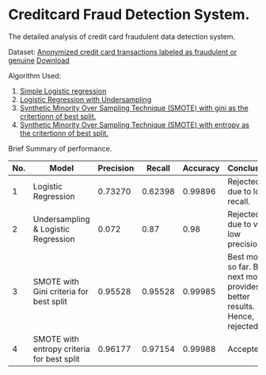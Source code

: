 # Creditcard Fraud Detection System. 

The detailed analysis of credit card fraudulent data detection system. 

Dataset: [Anonymized credit card transactions labeled as fraudulent or genuine](https://www.kaggle.com/dalpozz/creditcardfraud)
[Download](https://people.rit.edu/~hvp4259/project/data/creditcard.csv)

Algorithm Used:

1. [Simple Logistic regression](https://github.com/hvp004/Credit-Card-Fraud-Detection/blob/master/Logistic_Regression.ipynb)
2. [Logistic Regression with Undersampling](https://github.com/hvp004/redit-Card-Fraud-Detection/blob/master/UnderSampling.ipynb)
3. [Synthetic Minority Over Sampling Technique (SMOTE) with gini as the critertionn of best split.](https://github.com/hvp004/Credit-Card-Fraud-Detection/blob/master/SMOTE-gini.ipynb) 
4. [Synthetic Minority Over Sampling Technique (SMOTE) with entropy as the critertionn of best split.](https://github.com/hvp004/redit-Card-Fraud-Detection/blob/master/SMOTE--Entropy.ipynb)

Brief Summary of performance. 

| No.  | Model | Precision | Recall | Accuracy | Conclusion |
| ---- | ----- | --------- | ------ | -------- | ---------- |
| 1  | Logistic Regression  | 0.73270 | 0.62398 | 0.99896 | Rejected due to low recall. | 
| 2  | Undersampling & Logistic Regression  | 0.072 | 0.87 | 0.98 | Rejected due to very low precision. | 
| 3  | SMOTE with Gini criteria for best split  | 0.95528 | 0.95528 | 0.99985 | Best model so far. But next model provides better results. Hence, rejected. | 
| 4  | SMOTE with entropy criteria for best split  | 0.96177 | 0.97154 | 0.99988 | Accepted. | 
